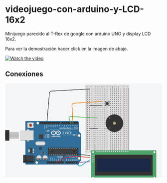 # videojuego-con-arduino-y-LCD-16x2
Minijuego parecido al T-Rex de google con arduino UNO y display LCD 16x2.


Para ver la demostración hacer click en la imagen de abajo.

[![Watch the video](https://img.youtube.com/vi/AFx3zCtRVxE/0.jpg)](https://www.youtube.com/watch?v=AFx3zCtRVxE)


## Conexiones

![alt text](./conexiones/circuito.PNG)

